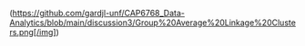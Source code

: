 (https://github.com/gardjl-unf/CAP6768_Data-Analytics/blob/main/discussion3/Group%20Average%20Linkage%20Clusters.png[/img])